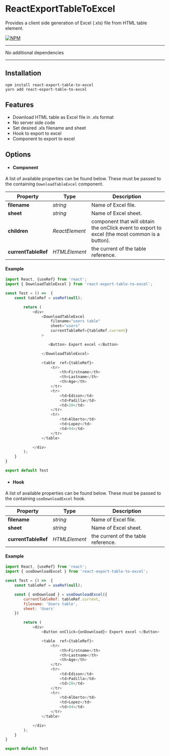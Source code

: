 # ReactExportTableToExcel

Provides a client side generation of Excel (.xls) file from HTML table element.

[![NPM](https://nodei.co/npm/react-html-table-to-excel.png)](https://npmjs.org/package/react-html-table-to-excel)

---

No additional dependencies

---

## Installation

```
npm install react-export-table-to-excel
yarn add react-export-table-to-excel
```

## Features

- Download HTML table as Excel file in .xls format
- No server side code
- Set desired .xls filename and sheet
- Hook to export to excel
- Component to export to excel

## Options

- #### Component

A list of available properties can be found below. These must be passed to the containing `DownloadTableExcel` component.

| Property            | Type           | Description                                                                                    |
| ------------------- | -------------- | ---------------------------------------------------------------------------------------------- |
| **filename**        | _string_       | Name of Excel file.                                                                            |
| **sheet**           | _string_       | Name of Excel sheet.                                                                           |
| **children**        | _ReactElement_ | component that will obtain the onClick event to export to excel (the most common is a button). |
| **currentTableRef** | _HTMLElement_  | the current of the table reference.                                                            |

#### Example

```javascript
import React, {useRef} from 'react';
import { DownloadTableExcel } from 'react-export-table-to-excel';

const Test = () =>  {
    const tableRef = useRef(null);

        return (
            <div>
                <DownloadTableExcel
                    filename="users table"
                    sheet="users"
                    currentTableRef={tableRef.current}
                >

                   <Button> Export excel </Button>

                </DownloadTableExcel>

                <table  ref={tableRef}>
                    <tr>
                        <th>Firstname</th>
                        <th>Lastname</th>
                        <th>Age</th>
                    </tr>
                    <tr>
                        <td>Edison</td>
                        <td>Padilla</td>
                        <td>20</td>
                    </tr>
                    <tr>
                        <td>Alberto</td>
                        <td>Lopez</td>
                        <td>94</td>
                    </tr>
                </table>

            </div>
        );
    }
}

export default Test
```

- #### Hook

A list of available properties can be found below. These must be passed to the containing `useDownloadExcel` hook.

| Property            | Type          | Description                         |
| ------------------- | ------------- | ----------------------------------- |
| **filename**        | _string_      | Name of Excel file.                 |
| **sheet**           | _string_      | Name of Excel sheet.                |
| **currentTableRef** | _HTMLElement_ | the current of the table reference. |

#### Example

```javascript
import React, {useRef} from 'react';
import { useDownloadExcel } from 'react-export-table-to-excel';

const Test = () =>  {
    const tableRef = useRef(null);

    const { onDownload } = useDownloadExcel({
        currentTableRef: tableRef.current,
        filename: 'Users table',
        sheet: 'Users'
    })

        return (
            <div>
                <Button onClick={onDownload}> Export excel </Button>

                <table  ref={tableRef}>
                    <tr>
                        <th>Firstname</th>
                        <th>Lastname</th>
                        <th>Age</th>
                    </tr>
                    <tr>
                        <td>Edison</td>
                        <td>Padilla</td>
                        <td>20</td>
                    </tr>
                    <tr>
                        <td>Alberto</td>
                        <td>Lopez</td>
                        <td>94</td>
                    </tr>
                </table>

            </div>
        );
    }
}

export default Test
```
